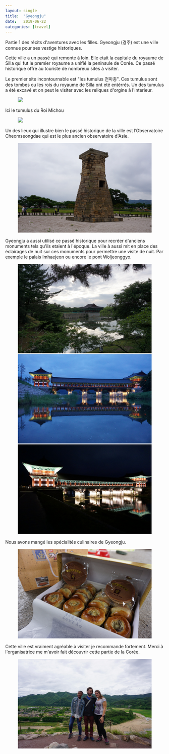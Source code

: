```yaml
---
layout: single
title:  "Gyeongju"
date:   2019-06-22
categories: [travel]
---
```


Partie 1 des récits d'aventures avec les filles.
Gyeongju (경주) est une ville connue pour ses vestige historiques.

Cette ville a un passé qui remonte à loin. 
Elle etait la capitale du royaume de Silla qui fut le premier royaume a unifié la peninsule de Corée.
Ce passé historique offre au touriste de nombreux sites à visiter.

Le premier site incontournable est "les tumulus 천마총".
Ces tumulus sont des tombes ou les rois du royaume de Silla ont eté entérrés. 
Un des tumulus a été excavé et on peut le visiter avec les reliques d'orgine à l'interieur.
<figure>
	<img src="/assets/images/gyeongju/interieurTombe.JPGG">
</figure>
Ici le tumulus du Roi Michou
<figure>
	<img src="/assets/images/gyeongju/templeGyongju.JPG">
</figure>

Un des lieux qui illustre bien le passé historique de la ville est l’Observatoire Cheomseongdae qui est le plus ancien observatoire d'Asie.
 <figure>
 	<img src="/assets/images/gyeongju/observatoire.JPG">
 </figure>
 
 
Gyeongju a aussi utilisé ce passé historique pour recréer d'anciens monuments tels qu'ils etaient à l'époque.
La ville à aussi mit en place des éclairages de nuit sur ces monuments pour permettre une visite de nuit.
Par exemple le palais Imhaejeon ou encore le pont Woljeonggyo.
<figure>
	<img src="/assets/images/gyeongju/palais.JPG">
	<img src="/assets/images/gyeongju/pont.JPG">
	<img src="/assets/images/gyeongju/pontDenuit.JPG">
</figure>

Nous avons mangé les spécialités culinaires de Gyeongju.
<figure>
	<img src="/assets/images/gyeongju/bouffe.JPG">
</figure>

Cette ville est vraiment agréable à visiter je recommande fortement.
Merci à l'organisatrice me m'avoir fait découvrir cette partie de la Corée.
<figure>
	<img src="/assets/images/gyeongju/groupe.JPG">
</figure>
